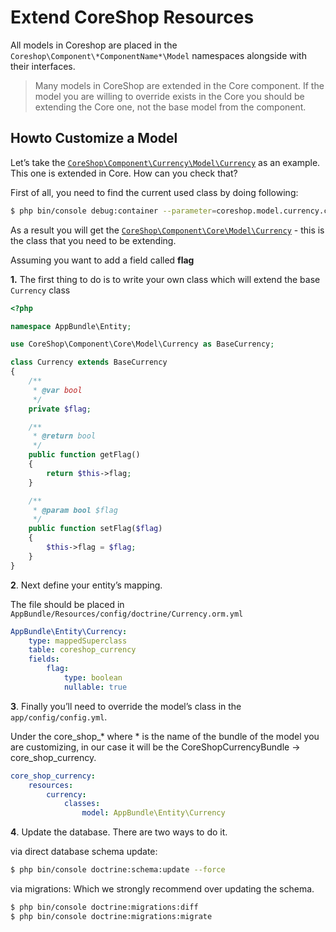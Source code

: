 # Extend CoreShop Resources

All models in Coreshop are placed in the ```Coreshop\Component\*ComponentName*\Model``` namespaces alongside with their interfaces.

> Many models in CoreShop are extended in the Core component. If the model you are willing to override exists in the Core you should be extending the Core one, not the base model from the component.

## Howto Customize a Model

Let’s take the [```CoreShop\Component\Currency\Model\Currency```](https://github.com/coreshop/CoreShop/blob/master/src/CoreShop/Component/Currency/Model/Currency.php) as an example. This one is extended in Core. How can you check that?

First of all, you need to find the current used class by doing following:

```bash
$ php bin/console debug:container --parameter=coreshop.model.currency.class
```

As a result you will get the [```CoreShop\Component\Core\Model\Currency```](https://github.com/coreshop/CoreShop/blob/master/src/CoreShop/Component/Core/Model/Currency.php) - this is the class that you need to be extending.

Assuming you want to add a field called **flag**

**1.** The first thing to do is to write your own class which will extend the base ```Currency``` class

```php
<?php

namespace AppBundle\Entity;

use CoreShop\Component\Core\Model\Currency as BaseCurrency;

class Currency extends BaseCurrency
{
    /**
     * @var bool
     */
    private $flag;

    /**
     * @return bool
     */
    public function getFlag()
    {
        return $this->flag;
    }

    /**
     * @param bool $flag
     */
    public function setFlag($flag)
    {
        $this->flag = $flag;
    }
}
```

**2**. Next define your entity’s mapping.

The file should be placed in ```AppBundle/Resources/config/doctrine/Currency.orm.yml```

```yaml
AppBundle\Entity\Currency:
    type: mappedSuperclass
    table: coreshop_currency
    fields:
        flag:
            type: boolean
            nullable: true
```

**3**. Finally you’ll need to override the model’s class in the ```app/config/config.yml```.

Under the core_shop_* where * is the name of the bundle of the model you are customizing, in our case it will be the CoreShopCurrencyBundle -> core_shop_currency.


```yaml
core_shop_currency:
    resources:
        currency:
            classes:
                model: AppBundle\Entity\Currency
```

**4**. Update the database. There are two ways to do it.

via direct database schema update:

```bash
$ php bin/console doctrine:schema:update --force
```

via migrations:
Which we strongly recommend over updating the schema.

```bash
$ php bin/console doctrine:migrations:diff
$ php bin/console doctrine:migrations:migrate
```
